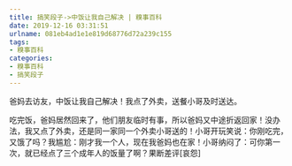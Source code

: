 ```yaml
---
title: 搞笑段子->中饭让我自己解决 | 糗事百科
date: 2019-12-16 03:31:51
urlname: 081eb4ad1e1e819d68776d72a239c155
tags: 
- 糗事百科
categories:
- 糗事百科
- 搞笑段子
---
```

爸妈去访友，中饭让我自己解决！我点了外卖，送餐小哥及时送达。

吃完饭，爸妈居然回来了，他们朋友临时有事，所以爸妈又中途折返回家！没办法，我又点了外卖，还是同一家同一个外卖小哥送的！小哥开玩笑说：你刚吃完，又饿了吗？我尴尬：刚才我一个人，现在我爸妈也在家！小哥纳闷了：可你第一次，就已经点了三个成年人的饭量了啊？果断差评[哀怨]


